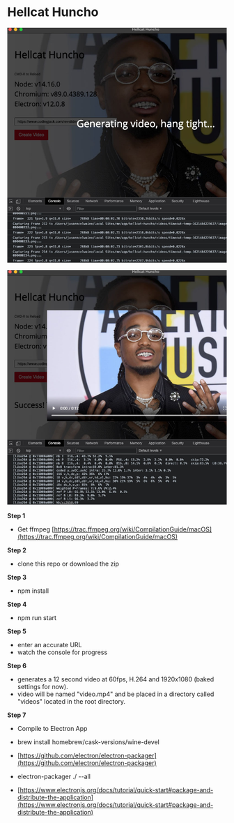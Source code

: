 # Hellcat Huncho

![First Screenshot of the App](/dist/img/screen1.jpg)

![Second Screenshot of the App](/dist/img/screen2.jpg)

**Step 1**

* Get ffmpeg
[https://trac.ffmpeg.org/wiki/CompilationGuide/macOS](https://trac.ffmpeg.org/wiki/CompilationGuide/macOS)

**Step 2**

* clone this repo or download the zip

**Step 3**

* npm install

**Step 4**

* npm run start

**Step 5**

* enter an accurate URL
* watch the console for progress

**Step 6**

* generates a 12 second video at 60fps, H.264 and 1920x1080 (baked settings for now).
* video will be named "video.mp4" and be placed in a directory called "videos" located in the root directory.

**Step 7**

* Compile to Electron App 
* brew install homebrew/cask-versions/wine-devel
* [https://github.com/electron/electron-packager](https://github.com/electron/electron-packager)
* electron-packager ./ --all

* [https://www.electronjs.org/docs/tutorial/quick-start#package-and-distribute-the-application](https://www.electronjs.org/docs/tutorial/quick-start#package-and-distribute-the-application)